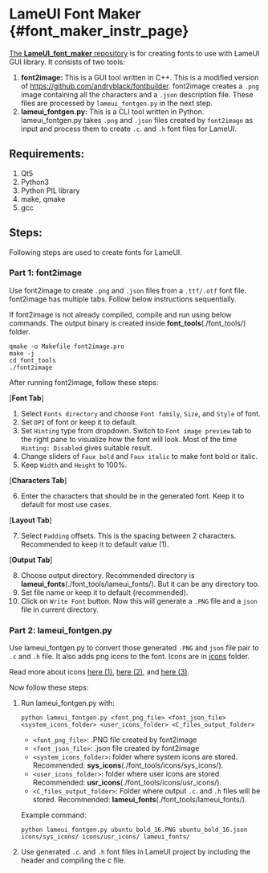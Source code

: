 # LameUI Font Maker {#font_maker_instr_page}

[The **LameUI_font_maker** repository](https://github.com/abhra0897/LameUI_font_maker/tree/lameui_1.0) is for creating fonts to use with LameUI GUI library. It consists of two tools:

1. **font2image:** This is a GUI tool written in C++. This is a modified version of https://github.com/andryblack/fontbuilder. font2image creates a `.png` image containing all the characters and a `.json` description file. These files are processed by `lameui_fontgen.py` in the next step.
2. **lameui_fontgen.py:** This is a CLI tool written in Python. lameui_fontgen.py takes `.png` and `.json` files created by `font2image` as input and process them to create `.c`. and `.h` font files for LameUI.

## Requirements:
1. Qt5
2. Python3
3. Python PIL library
4. make, qmake
5. gcc

## Steps:

Following steps are used to create fonts for LameUI.

### Part 1: font2image

Use font2image to create `.png` and `.json` files from a `.ttf/.otf` font file. font2image has multiple tabs. Follow below instructions sequentially.

If font2image is not already compiled, compile and run using below commands. The output binary is created inside **font_tools**(./font_tools/) folder.

```
qmake -o Makefile font2image.pro
make -j
cd font_tools
./font2image
```

After running font2image, follow these steps:

[**Font Tab**]

1. Select `Fonts directory` and choose `Font family`, `Size`, and `Style` of font.
2. Set `DPI` of font or keep it to default.
3. Set `Hinting` type from dropdown. Switch to `Font image preview` tab to the right pane to visualize how the font will look. Most of the time `Hinting: Disabled` gives suitable result.
4. Change sliders of `Faux bold` and `Faux italic` to make font bold or italic.
5. Keep `Width` and `Height` to 100%.

[**Characters Tab**]

6. Enter the characters that should be in the generated font. Keep it to default for most use cases.

[**Layout Tab**]

7. Select `Padding` offsets. This is the spacing between 2 characters. Recommended to keep it to default value (1).

[**Output Tab**]

8. Choose output directory. Recommended directory is **lameui_fonts**(./font_tools/lameui_fonts/). But it can be any directory too.
9. Set file name or keep it to default (recommended).
10. Click on `Write Font` button. Now this will generate a `.PNG` file and a `json` file in current directory.



### Part 2: lameui_fontgen.py

Use lameui_fontgen.py to convert those generated `.PNG` and `json` file pair to `.c` and `.h` file. It also adds png icons to the font. Icons are in [icons](./font_tools/icons/) folder. 

Read more about icons [here (1)](https://github.com/abhra0897/LameUI_font_maker/blob/master/font_tools/icons/README.md), [here (2)](https://github.com/abhra0897/LameUI_font_maker/blob/master/font_tools/icons/sys_icons/README.md), and [here (3)](https://github.com/abhra0897/LameUI_font_maker/blob/master/font_tools/icons/usr_icons/README.md).

Now follow these steps:

1. Run lameui_fontgen.py with:  

    `python lameui_fontgen.py <font_png_file> <font_json_file> <system_icons_folder> <user_icons_folder> <C_files_output_folder>`

    - `<font_png_file>`: .PNG file created by font2image
    - `<font_json_file>`: .json file created by font2image
    - `<system_icons_folder>`: folder where system icons are stored. Recommended: **sys_icons**(./font_tools/icons/sys_icons/).
    - `<user_icons_folder>`: folder where user icons are stored. Recommended: **usr_icons**(./font_tools/icons/usr_icons/).
    - `<C_files_output_folder>`: Folder where output `.c`. and `.h` files will be stored. Recommended: **lameui_fonts**(./font_tools/lameui_fonts/).

    Example command: 

    `python lameui_fontgen.py ubuntu_bold_16.PNG ubuntu_bold_16.json icons/sys_icons/ icons/usr_icons/ lameui_fonts/`

2. Use generated `.c`. and `.h` font files in LameUI project by including the header and compiling the c file.
